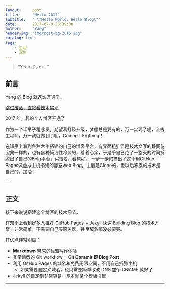 ```yaml
---
layout:     post
title:      "Hello 2017"
subtitle:   " \"Hello World, Hello Blog\""
date:       2017-07-9 23:39:00
author:     "Yang"
header-img: "img/post-bg-2015.jpg"
catalog: true
tags:
    - 生活
    - 深圳
---
```


> “Yeah It's on. ”


## 前言

Yang 的 Blog 就这么开通了。

[跳过废话，直接看技术实现 ](#build) 



2017 年，我的个人博客开通了


作为一个半吊子程序员，期望着打怪升级，梦想总是要有的，万一实现了呢，全栈工程师，万一我就做到了呢，Coding！Figthing！

在知乎上看到各种大牛搭建的自己的博客平台，有界面粗犷但是技术文写的跟葵花宝典一样的，也有各种简洁性冷淡的，看着心痒，于是乎自己花了一整天的时间折腾出了自己的Bolg平台，买域名，看教程，
一步一步的搞出了这个用GitHub Pages做虚拟主机搭建的静态web Blog，主题是Clone的，但以后积累的技术是自己的。加油！


<p id = "build"></p>
---

## 正文

接下来说说搭建这个博客的技术细节。  

在知乎上看到好多人推荐 [GitHub Pages](https://pages.github.com/) + [Jekyll](http://jekyllrb.com/) 快速 Building Blog 的技术方案，非常简单，不需要自己买服务器，甚至域名都没必要买。

其优点非常明显：

* **Markdown** 带来的优雅写作体验
* 非常熟悉的 Git workflow ，**Git Commit 即 Blog Post**
* 利用 GitHub Pages 的域名和免费无限空间，不用自己折腾主机
	* 如果需要自定义域名，也只需要简单改改 DNS 加个 CNAME 就好了 
* Jekyll 的自定制非常容易，基本就是个模版引擎


---
